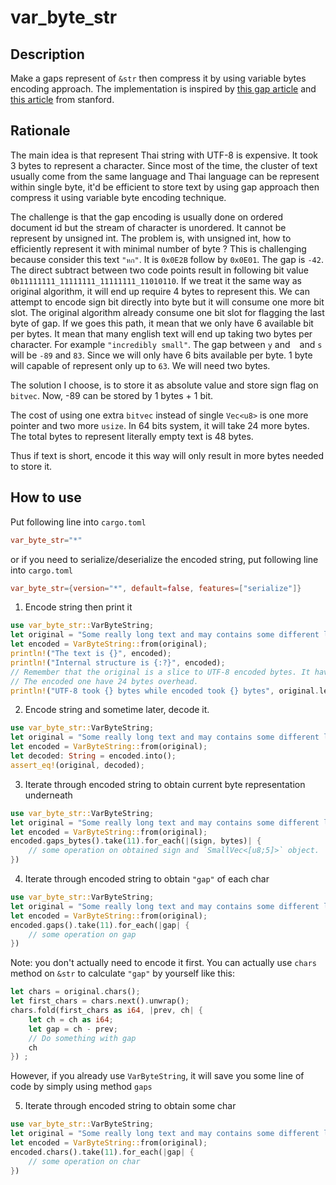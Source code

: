 # var_byte_str

## Description
Make a gaps represent of `&str` then compress it by using variable bytes encoding approach. The implementation is inspired by [this gap article](https://nlp.stanford.edu/IR-book/html/htmledition/postings-file-compression-1.html) and [this article](https://nlp.stanford.edu/IR-book/html/htmledition/variable-byte-codes-1.html) from stanford. 

## Rationale
The main idea is that represent Thai string with UTF-8 is expensive. It took 3 bytes to represent a character. Since most of the time, the cluster of text usually come from the same language and Thai language can be represent within single byte, it'd be efficient to store text by using gap approach then compress it using variable byte encoding technique.

The challenge is that the gap encoding is usually done on ordered document id but the stream of character is unordered. It cannot be represent by unsigned int. The problem is, with unsigned int, how to efficiently represent it with minimal number of byte ? This is challenging because consider this text `"หก"`. It is `0x0E2B` follow by `0x0E01`. The gap is `-42`. The direct subtract between two code points result in following bit value `0b11111111_11111111_11111111_11010110`. If we treat it the same way as original algorithm, it will end up require 4 bytes to represent this. We can attempt to encode sign bit directly into byte but it will consume one more bit slot. The original algorithm already consume one bit slot for flagging the last byte of gap. If we goes this path, it mean that we only have 6 available bit per bytes. It mean that many english text will end up taking two bytes per character. For example `"incredibly small"`. The gap between `y` and ` ` and `s` will be `-89` and `83`. Since we will only have 6 bits available per byte. 1 byte will capable of represent only up to `63`. We will need two bytes.

The solution I choose, is to store it as absolute value and store sign flag on `bitvec`. Now, -89 can be stored by 1 bytes + 1 bit.

The cost of using one extra `bitvec` instead of single `Vec<u8>` is one more pointer and two more `usize`. In 64 bits system, it will take 24 more bytes. The total bytes to represent literally empty text is 48 bytes.

Thus if text is short, encode it this way will only result in more bytes needed to store it.

## How to use
Put following line into `cargo.toml`
```toml
var_byte_str="*"
```
or if you need to serialize/deserialize the encoded string, put following line into `cargo.toml`
```toml
var_byte_str={version="*", default=false, features=["serialize"]}
```
1. Encode string then print it
```rust
use var_byte_str::VarByteString;
let original = "Some really long text and may contains some different language like \"คำภาษาไทยที่ใช้พื้นที่เยอะกว่าเนื้อความภาษาอังกฤษเสียอีก\".";
let encoded = VarByteString::from(original);
println!("The text is {}", encoded);
println!("Internal structure is {:?}", encoded);
// Remember that the original is a slice to UTF-8 encoded bytes. It have 16 bytes overhead.
// The encoded one have 24 bytes overhead.
println!("UTF-8 took {} bytes while encoded took {} bytes", original.len() + 16, encoded.len() + 48);
```
2. Encode string and sometime later, decode it.
```rust
use var_byte_str::VarByteString;
let original = "Some really long text and may contains some different language like \"คำภาษาไทยที่ใช้พื้นที่เยอะกว่าเนื้อความภาษาอังกฤษเสียอีก\".";
let encoded = VarByteString::from(original);
let decoded: String = encoded.into();
assert_eq!(original, decoded);
```
3. Iterate through encoded string to obtain current byte representation underneath
```rust
use var_byte_str::VarByteString;
let original = "Some really long text and may contains some different language like \"คำภาษาไทยที่ใช้พื้นที่เยอะกว่าเนื้อความภาษาอังกฤษเสียอีก\".";
let encoded = VarByteString::from(original);
encoded.gaps_bytes().take(11).for_each(|(sign, bytes)| {
    // some operation on obtained sign and `SmallVec<[u8;5]>` object.
})
```
4. Iterate through encoded string to obtain `"gap"` of each char
```rust
use var_byte_str::VarByteString;
let original = "Some really long text and may contains some different language like \"คำภาษาไทยที่ใช้พื้นที่เยอะกว่าเนื้อความภาษาอังกฤษเสียอีก\".";
let encoded = VarByteString::from(original);
encoded.gaps().take(11).for_each(|gap| {
    // some operation on gap
})
```
Note: you don't actually need to encode it first. You can actually use `chars` method on `&str` to calculate `"gap"` by yourself like this:
```rust
let chars = original.chars();
let first_chars = chars.next().unwrap();
chars.fold(first_chars as i64, |prev, ch| {
    let ch = ch as i64;
    let gap = ch - prev;
    // Do something with gap
    ch 
}) ;
```
However, if you already use `VarByteString`, it will save you some line of code by simply using method `gaps`

5. Iterate through encoded string to obtain some char
```rust
use var_byte_str::VarByteString;
let original = "Some really long text and may contains some different language like \"คำภาษาไทยที่ใช้พื้นที่เยอะกว่าเนื้อความภาษาอังกฤษเสียอีก\".";
let encoded = VarByteString::from(original);
encoded.chars().take(11).for_each(|gap| {
    // some operation on char
})
```